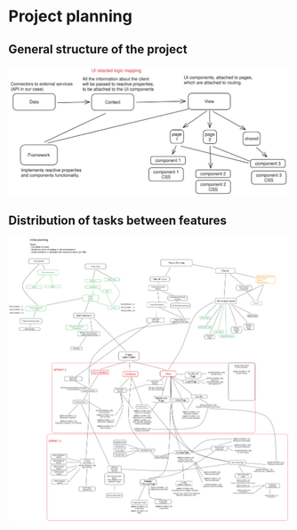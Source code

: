 # Project planning

## General structure of the project
![Alt text](./ProjectStructure.svg)

## Distribution of tasks between features
![Alt text](./TaskSorting.svg)
